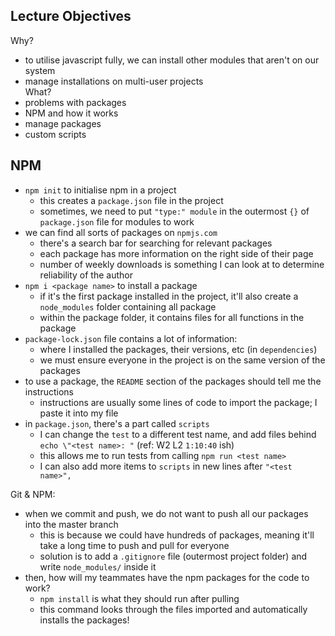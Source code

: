 Lecture Objectives
-
Why?
- to utilise javascript fully, we can install other modules that aren't on our system
- manage installations on multi-user projects  
What?
- problems with packages
- NPM and how it works
- manage packages
- custom scripts

NPM
-
- `npm init` to initialise npm in a project
  - this creates a `package.json` file in the project
  - sometimes, we need to put `"type:" module` in the outermost `{}` of `package.json` file for modules to work
- we can find all sorts of packages on `npmjs.com`
  - there's a search bar for searching for relevant packages
  - each package has more information on the right side of their page
  - number of weekly downloads is something I can look at to determine reliability of the author
- `npm i <package name>` to install a package
  - if it's the first package installed in the project, it'll also create a `node_modules` folder containing all package
  - within the package folder, it contains files for all functions in the package
- `package-lock.json` file contains a lot of information:
  - where I installed the packages, their versions, etc (in `dependencies`)
  - we must ensure everyone in the project is on the same version of the packages
- to use a package, the `README` section of the packages should tell me the instructions
  - instructions are usually some lines of code to import the package; I paste it into my file
- in `package.json`, there's a part called `scripts`
  - I can change the `test` to a different test name, and add files behind `echo \"<test name>: "` (ref: W2 L2 `1:10:40` ish)
  - this allows me to run tests from calling `npm run <test name>`
  - I can also add more items to `scripts` in new lines after `"<test name>",`

Git & NPM:
- when we commit and push, we do not want to push all our packages into the master branch
  - this is because we could have hundreds of packages, meaning it'll take a long time to push and pull for everyone
  - solution is to add a `.gitignore` file (outermost project folder) and write `node_modules/` inside it
- then, how will my teammates have the npm packages for the code to work?
  - `npm install` is what they should run after pulling
  - this command looks through the files imported and automatically installs the packages!

